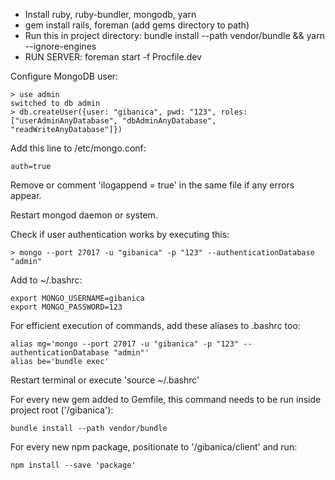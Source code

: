  - Install ruby, ruby-bundler, mongodb, yarn
 - gem install rails, foreman (add gems directory to path)
 - Run this in project directory: bundle install --path vendor/bundle && yarn --ignore-engines
 - RUN SERVER: foreman start -f Procfile.dev
 
 Configure MongoDB user: 
 
    > use admin
    switched to db admin
    > db.createUser({user: "gibanica", pwd: "123", roles: ["userAdminAnyDatabase", "dbAdminAnyDatabase", "readWriteAnyDatabase"]})

 Add this line to /etc/mongo.conf: 

    auth=true
    
 Remove or comment 'ilogappend = true' in the same file if any errors appear.
 
 Restart mongod daemon or system.
    
 Check if user authentication works by executing this:

    > mongo --port 27017 -u "gibanica" -p "123" --authenticationDatabase "admin"
    
 Add to ~/.bashrc:

    export MONGO_USERNAME=gibanica
    export MONGO_PASSWORD=123
    
 For efficient execution of commands, add these aliases to .bashrc too:

    alias mg='mongo --port 27017 -u "gibanica" -p "123" --authenticationDatabase "admin"'
    alias be='bundle exec'
    
 Restart terminal or execute 'source ~/.bashrc'
 
 For every new gem added to Gemfile, this command needs to be run inside project root ('/gibanica'):

    bundle install --path vendor/bundle
 
 For every new npm package, positionate to '/gibanica/client' and run:

    npm install --save 'package'
